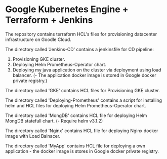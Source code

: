 # Google Kubernetes Engine + Terraform + Jenkins

The repository contains terraform HCL's files for provisioning datacenter infrastructure on Goodle Cloud.

The directory called 'Jenkins-CD' contains a jenkinsfile for CD pipeline:
1. Provisioning GKE cluster.
2. Deploying Helm Prometheus-Operator chart.
3. Deploying my java application on the cluster via deployment using load balancer. (- The application docker image is stored in Google docker private registry.)


The directory called 'GKE' contains HCL files for Provisioning GKE cluster.

The directory called 'Deploying-Prometheus' contains a script for installing helm and HCL files for deploying Helm Prometheus-Operator chart.

The directory called 'MongDB' contains HCL file for deploying Helm MongDB statefull chart. (- Require helm v3.1.2)

The directory called 'Nginx' contains HCL file for deploying Nginx docker image with Load Balnacer.

The directory called 'MyApp' contains HCL file for deploying a own application - the docker image is stores in Google docker private registry.


